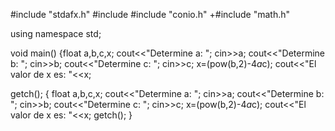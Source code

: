 #include "stdafx.h"
 #include <iostream>
 #include "conio.h"
+#include "math.h"
 
 using namespace std;
 
 void main()
{float a,b,c,x;
cout<<"Determine a: ";
cin>>a;
cout<<"Determine b: ";
cin>>b;
cout<<"Determine c: ";
cin>>c;
x=(pow(b,2)-4*a*c);
cout<<"El valor de x es: "<<x;
	
getch();
{
	float a,b,c,x;
	cout<<"Determine a: ";
	cin>>a;
	cout<<"Determine b: ";
	cin>>b;
	cout<<"Determine c: ";
	cin>>c;	
	x=(pow(b,2)-4*a*c);
	cout<<"El valor de x es: "<<x;
getch();
 }
